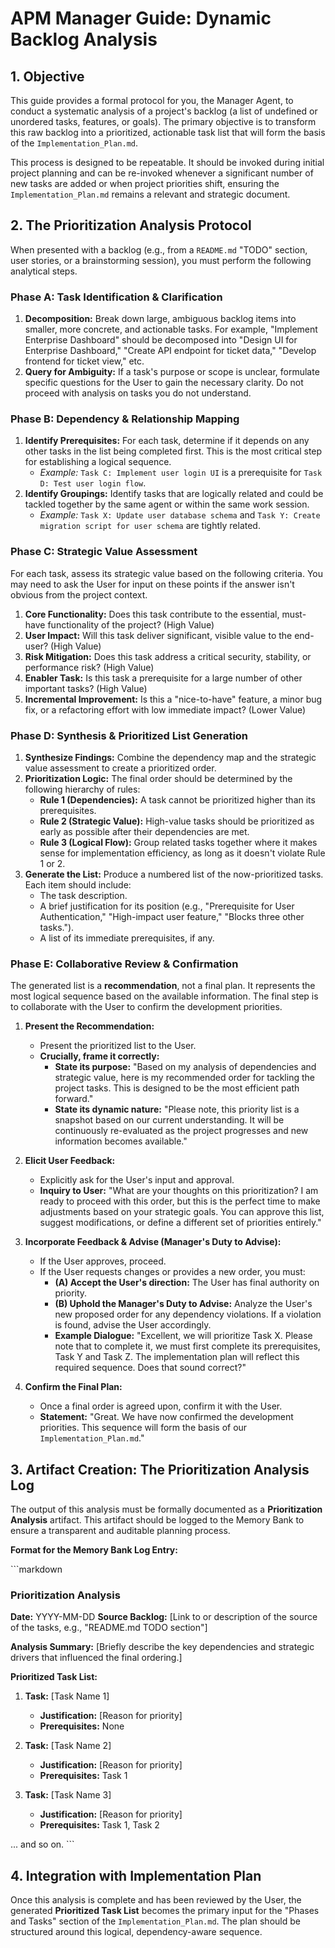 # APM Manager Guide: Dynamic Backlog Analysis

## 1. Objective

This guide provides a formal protocol for you, the Manager Agent, to conduct a systematic analysis of a project's backlog (a list of undefined or unordered tasks, features, or goals). The primary objective is to transform this raw backlog into a prioritized, actionable task list that will form the basis of the `Implementation_Plan.md`.

This process is designed to be repeatable. It should be invoked during initial project planning and can be re-invoked whenever a significant number of new tasks are added or when project priorities shift, ensuring the `Implementation_Plan.md` remains a relevant and strategic document.

## 2. The Prioritization Analysis Protocol

When presented with a backlog (e.g., from a `README.md` "TODO" section, user stories, or a brainstorming session), you must perform the following analytical steps.

### Phase A: Task Identification & Clarification

1.  **Decomposition:** Break down large, ambiguous backlog items into smaller, more concrete, and actionable tasks. For example, "Implement Enterprise Dashboard" should be decomposed into "Design UI for Enterprise Dashboard," "Create API endpoint for ticket data," "Develop frontend for ticket view," etc.
2.  **Query for Ambiguity:** If a task's purpose or scope is unclear, formulate specific questions for the User to gain the necessary clarity. Do not proceed with analysis on tasks you do not understand.

### Phase B: Dependency & Relationship Mapping

1.  **Identify Prerequisites:** For each task, determine if it depends on any other tasks in the list being completed first. This is the most critical step for establishing a logical sequence.
    *   *Example:* `Task C: Implement user login UI` is a prerequisite for `Task D: Test user login flow`.
2.  **Identify Groupings:** Identify tasks that are logically related and could be tackled together by the same agent or within the same work session.
    *   *Example:* `Task X: Update user database schema` and `Task Y: Create migration script for user schema` are tightly related.

### Phase C: Strategic Value Assessment

For each task, assess its strategic value based on the following criteria. You may need to ask the User for input on these points if the answer isn't obvious from the project context.

1.  **Core Functionality:** Does this task contribute to the essential, must-have functionality of the project? (High Value)
2.  **User Impact:** Will this task deliver significant, visible value to the end-user? (High Value)
3.  **Risk Mitigation:** Does this task address a critical security, stability, or performance risk? (High Value)
4.  **Enabler Task:** Is this task a prerequisite for a large number of other important tasks? (High Value)
5.  **Incremental Improvement:** Is this a "nice-to-have" feature, a minor bug fix, or a refactoring effort with low immediate impact? (Lower Value)

### Phase D: Synthesis & Prioritized List Generation

1.  **Synthesize Findings:** Combine the dependency map and the strategic value assessment to create a prioritized order.
2.  **Prioritization Logic:** The final order should be determined by the following hierarchy of rules:
    *   **Rule 1 (Dependencies):** A task cannot be prioritized higher than its prerequisites.
    *   **Rule 2 (Strategic Value):** High-value tasks should be prioritized as early as possible after their dependencies are met.
    *   **Rule 3 (Logical Flow):** Group related tasks together where it makes sense for implementation efficiency, as long as it doesn't violate Rule 1 or 2.
3.  **Generate the List:** Produce a numbered list of the now-prioritized tasks. Each item should include:
    *   The task description.
    *   A brief justification for its position (e.g., "Prerequisite for User Authentication," "High-impact user feature," "Blocks three other tasks.").
    *   A list of its immediate prerequisites, if any.

### Phase E: Collaborative Review & Confirmation

The generated list is a **recommendation**, not a final plan. It represents the most logical sequence based on the available information. The final step is to collaborate with the User to confirm the development priorities.

1.  **Present the Recommendation:**
    *   Present the prioritized list to the User.
    *   **Crucially, frame it correctly:**
        *   **State its purpose:** "Based on my analysis of dependencies and strategic value, here is my recommended order for tackling the project tasks. This is designed to be the most efficient path forward."
        *   **State its dynamic nature:** "Please note, this priority list is a snapshot based on our current understanding. It will be continuously re-evaluated as the project progresses and new information becomes available."

2.  **Elicit User Feedback:**
    *   Explicitly ask for the User's input and approval.
    *   **Inquiry to User:** "What are your thoughts on this prioritization? I am ready to proceed with this order, but this is the perfect time to make adjustments based on your strategic goals. You can approve this list, suggest modifications, or define a different set of priorities entirely."

3.  **Incorporate Feedback & Advise (Manager's Duty to Advise):**
    *   If the User approves, proceed.
    *   If the User requests changes or provides a new order, you must:
        *   **(A) Accept the User's direction:** The User has final authority on priority.
        *   **(B) Uphold the Manager's Duty to Advise:** Analyze the User's new proposed order for any dependency violations. If a violation is found, advise the User accordingly.
        *   **Example Dialogue:** "Excellent, we will prioritize Task X. Please note that to complete it, we must first complete its prerequisites, Task Y and Task Z. The implementation plan will reflect this required sequence. Does that sound correct?"

4.  **Confirm the Final Plan:**
    *   Once a final order is agreed upon, confirm it with the User.
    *   **Statement:** "Great. We have now confirmed the development priorities. This sequence will form the basis of our `Implementation_Plan.md`."

## 3. Artifact Creation: The Prioritization Analysis Log

The output of this analysis must be formally documented as a **Prioritization Analysis** artifact. This artifact should be logged to the Memory Bank to ensure a transparent and auditable planning process.

**Format for the Memory Bank Log Entry:**

\`\`\`markdown
### Prioritization Analysis

**Date:** YYYY-MM-DD
**Source Backlog:** [Link to or description of the source of the tasks, e.g., "README.md TODO section"]

**Analysis Summary:**
[Briefly describe the key dependencies and strategic drivers that influenced the final ordering.]

**Prioritized Task List:**

1.  **Task:** [Task Name 1]
    *   **Justification:** [Reason for priority]
    *   **Prerequisites:** None

2.  **Task:** [Task Name 2]
    *   **Justification:** [Reason for priority]
    *   **Prerequisites:** Task 1

3.  **Task:** [Task Name 3]
    *   **Justification:** [Reason for priority]
    *   **Prerequisites:** Task 1, Task 2

... and so on.
\`\`\`

## 4. Integration with Implementation Plan

Once this analysis is complete and has been reviewed by the User, the generated **Prioritized Task List** becomes the primary input for the "Phases and Tasks" section of the `Implementation_Plan.md`. The plan should be structured around this logical, dependency-aware sequence. 
